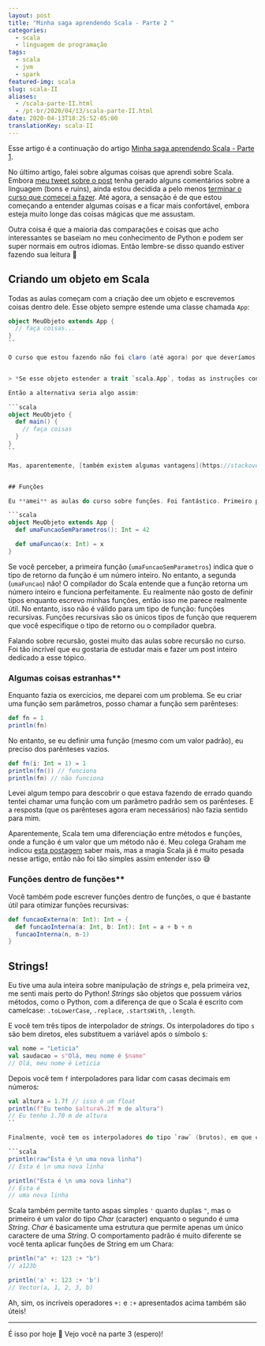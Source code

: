 ```yaml
---
layout: post
title: "Minha saga aprendendo Scala - Parte 2 "
categories:
  - scala
  - linguagem de programação
tags:
  - scala
  - jvm
  - spark
featured-img: scala
slug: scala-II
aliases: 
  - /scala-parte-II.html
  - /pt-br/2020/04/13/scala-parte-II.html
date: 2020-04-13T18:25:52-05:00
translationKey: scala-II
---
```


Esse artigo é a continuação do artigo [Minha saga aprendendo Scala - Parte 1](https://leportella.com/pt-br/2020/04/01/scala-parte-I.html).  <!--more--> 

No último artigo, falei sobre algumas coisas que aprendi sobre Scala. Embora [meu tweet sobre o post](https://twitter.com/leleportella/status/1237322864514281472) tenha gerado alguns comentários sobre a linguagem (bons e ruins), ainda estou decidida a pelo menos [terminar o curso que comecei a fazer](https://www.udemy.com/course/rock-the-jvm-scala-for-beginners/). Até agora, a sensação é de que estou começando a entender algumas coisas e a ficar mais confortável, embora esteja muito longe das coisas mágicas que me assustam.

Outra coisa é que a maioria das comparações e coisas que acho interessantes se baseiam no meu conhecimento de Python e podem ser super normais em outros idiomas. Então lembre-se disso quando estiver fazendo sua leitura 🙂 


## Criando um objeto em Scala

Todas as aulas começam com a criação dee um objeto e escrevemos coisas dentro dele. Esse objeto sempre estende uma classe chamada `App`:


```scala
object MeuObjeto extends App {
  // faça coisas...
}
``

O curso que estou fazendo não foi claro (até agora) por que deveríamos fazer coisas dentro desse objeto ou por que usar um objeto em vez de uma classe. [O tutorial oficial de Scala diz o seguinte](https://www.scala-lang.org/documentation/your-first-lines-of-scala.html):


> *Se esse objeto estender a trait `scala.App`, todas as instruções contidas dentro dessee objeto serão executadas; caso contrário, você precisará adicionar um método `main` que atuará como ponto de entrada do seu programa.*

Então a alternativa seria algo assim:

```scala
object MeuObjeto {
  def main() {
    // faça coisas
  }
}
``

Mas, aparentemente, [também existem algumas vantagens](https://stackoverflow.com/a/11667791/3538098) de usar o `extends App` em vez do método `main`.


## Funções 

Eu **amei** as aulas do curso sobre funções. Foi fantástico. Primeiro porque as funções são definidas de maneira muito simples:

```scala
object MeuObjeto extends App {
  def umaFuncaoSemParametros(): Int = 42

  def umaFuncao(x: Int) = x
}
```

Se você perceber, a primeira função (`umaFuncaoSemParametros`) indica que o tipo de retorno da função é um número inteiro. No entanto, a segunda (`umaFuncao`) não! O compilador do Scala entende que a função retorna um número inteiro e funciona perfeitamente. Eu realmente não gosto de definir tipos enquanto escrevo minhas funções, então isso me parece realmente útil. No entanto, isso não é válido para um tipo de função: funções recursivas. Funções recursivas são os únicos tipos de função que requerem que você especifique o tipo de retorno ou o compilador quebra. 

Falando sobre recursão, gostei muito das aulas sobre recursão no curso. Foi tão incrível que eu gostaria de estudar mais e fazer um post inteiro dedicado a esse tópico.

###  Algumas coisas estranhas**

Enquanto fazia os exercícios, me deparei com um problema. Se eu criar uma função sem parâmetros, posso chamar a função sem parênteses:


```scala
def fn = 1
println(fn)
```

No entanto, se eu definir uma função (mesmo com um valor padrão), eu preciso dos parênteses vazios.

```scala
def fn(i: Int = 1) = 1
println(fn()) // funciona
println(fn) // não funciona
```

Levei algum tempo para descobrir o que estava fazendo de errado quando tentei chamar uma função com um parâmetro padrão sem os parênteses. E a resposta (que os parênteses agora eram necessários) não fazia sentido para mim.

Aparentemente, Scala tem uma diferenciação entre métodos e funções, onde a função é um valor que um método não é. Meu colega Graham me indicou [esta postagem](https://tpolecat.github.io/2014/06/09/methods-functions.html) saber mais, mas a magia Scala já é muito pesada nesse artigo, então não foi tão simples assim entender isso 😅


### Funções dentro de funções**

Você também pode escrever funções dentro de funções, o que é bastante útil para otimizar funções recursivas:

```scala
def funcaoExterna(n: Int): Int = {
  def funcaoInterna(a: Int, b: Int): Int = a + b + n
  funcaoInterna(n, n-1)
}
```


## Strings!

Eu tive uma aula inteira sobre manipulação de *strings* e, pela primeira vez, me senti mais perto do Python! *Strings* são objetos que possuem vários métodos, como o Python, com a diferença de que o Scala é escrito com camelcase: `.toLowerCase`, `.replace`, `.startsWith`, `.length`. 

E você tem três tipos de interpolador de *strings*. Os interpoladores do tipo `s` são bem diretos, eles substituem a variável após o símbolo `$`:

```scala
val nome = "Leticia"
val saudacao = s"Olá, meu nome é $name"
// Olá, meu nome é Leticia
```

Depois você tem `f` interpoladores para lidar com casas decimais em números:

```scala
val altura = 1.7f // isso é um float
println(f"Eu tenho $altura%.2f m de altura")
// Eu tenho 1.70 m de altura
``

Finalmente, você tem os interpoladores do tipo `raw` (brutos), em que caracteres especiais, como o `\n` que indica uma nova linha, não serão interpretados, mas sim interpretados como os caracteres normais `\` e `n` em sequência:

```scala
println(raw"Esta é \n uma nova linha")
// Esta é \n uma nova linha

println("Esta é \n uma nova linha")
// Esta é
// uma nova linha
```
Scala também permite tanto aspas simples `'` quanto duplas `"`, mas o primeiro é um valor do tipo *Char* (caracter) enquanto o segundo é uma *String*. *Char* é basicamente uma estrutura que permite apenas um único caractere de uma *String*. O comportamento padrão é muito diferente se você tenta aplicar funções de String em um Chara:


```scala
println("a" +: 123 :+ "b")
// a123b

println('a' +: 123 :+ 'b')
// Vector(a, 1, 2, 3, b)
```

Ah, sim, os incríveis operadores `+:` e  `:+` apresentados acima também são úteis!

----------

É isso por hoje 🙂 Vejo você na parte 3 (espero)! 

